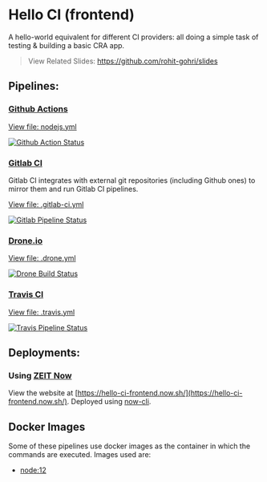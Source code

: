 # Hello CI (frontend)

A hello-world equivalent for different CI providers: all doing a simple task of testing & building a basic CRA app.

> View Related Slides: https://github.com/rohit-gohri/slides

## Pipelines:

### [Github Actions](https://github.com/features/actions)

[View file: nodejs.yml](.github/workflows/nodejs.yml)

[![Github Action Status](https://github.com/rohit-gohri/hello-ci-frontend/workflows/Node%20CI/badge.svg?branch=master)](https://github.com/rohit-gohri/hello-ci-frontend/actions?query=branch%3Amaster)

### [Gitlab CI](https://docs.gitlab.com/ee/ci/)

Gitlab CI integrates with external git repositories (including Github ones) to mirror them and run Gitlab CI pipelines.

[View file: .gitlab-ci.yml](.gitlab-ci.yml)

[![Gitlab Pipeline Status](https://gitlab.com/rohit.gohri/hello-ci-frontend/badges/master/pipeline.svg
)](https://gitlab.com/rohit.gohri/hello-ci-frontend/pipelines)

### [Drone.io](https://zeit.co/)

[View file: .drone.yml](.drone.yml)

[![Drone Build Status](https://cloud.drone.io/api/badges/rohit-gohri/hello-ci-frontend/status.svg)](https://cloud.drone.io/rohit-gohri/hello-ci-frontend)

### [Travis CI](https://travis-ci.com/)

[View file: .travis.yml](.travis.yml)

[![Travis Pipeline Status](https://travis-ci.org/rohit-gohri/hello-ci-frontend.svg?branch=master)](https://travis-ci.org/rohit-gohri/hello-ci-frontend)

## Deployments:

### Using [ZEIT Now](https://zeit.co/)

View the website at [https://hello-ci-frontend.now.sh/](https://hello-ci-frontend.now.sh/). Deployed using [now-cli](https://zeit.co/docs).

## Docker Images

Some of these pipelines use docker images as the container in which the commands are executed. Images used are:

- [node:12](https://hub.docker.com/r/library/node/tags/)